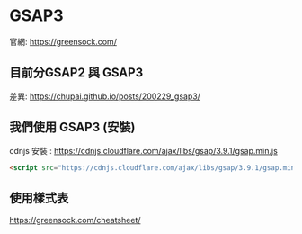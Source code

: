 # GSAP3

官網: https://greensock.com/


## 目前分GSAP2 與 GSAP3

差異: https://chupai.github.io/posts/200229_gsap3/


## 我們使用 GSAP3 (安裝)

cdnjs 安裝 : https://cdnjs.cloudflare.com/ajax/libs/gsap/3.9.1/gsap.min.js 
```html
<script src="https://cdnjs.cloudflare.com/ajax/libs/gsap/3.9.1/gsap.min.js "></script>
```

## 使用樣式表

https://greensock.com/cheatsheet/
